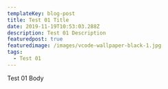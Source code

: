 ```yaml
---
templateKey: blog-post
title: Test 01 Title
date: 2019-11-19T10:53:03.288Z
description: Test 01 Description
featuredpost: true
featuredimage: /images/vcode-wallpaper-black-1.jpg
tags:
  - Test 01
---
```

Test 01 Body
